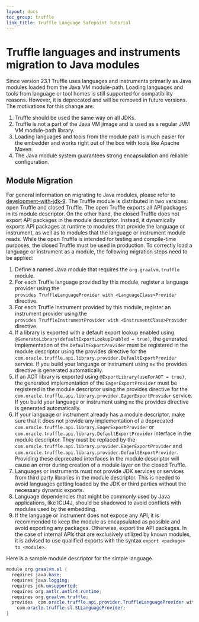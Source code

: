 ```yaml
---
layout: docs
toc_group: truffle
link_title: Truffle Language Safepoint Tutorial
---
```


# Truffle languages and instruments migration to Java modules
Since version 23.1 Truffle uses languages and instruments primarily as Java modules loaded from the Java VM module-path.
Loading languages and tools from language or tool homes is still supported for compatibility reasons. However, it is
deprecated and will be removed in future versions. The motivations for this change are:
1. Truffle should be used the same way on all JDKs.
2. Truffle is not a part of the Java VM jimage and is used as a regular JVM VM module-path library.
3. Loading languages and tools from the module path is much easier for the embedder and works right out of the box with
tools like Apache Maven.
4. The Java module system guarantees strong encapsulation and reliable configuration.

## Module Migration
For general information on migrating to Java modules, please refer to [development-with-jdk-9](https://blogs.oracle.com/java/post/modular-development-with-jdk-9).
The Truffle module is distributed in two versions: open Truffle and closed Truffle. The open Truffle exports all API
packages in its module descriptor. On the other hand, the closed Truffle does not export API packages in the module
descriptor. Instead, it dynamically exports API packages at runtime to modules that provide the language or instrument,
as well as to modules that the language or instrument module reads. While the open Truffle is intended for testing and
compile-time purposes, the closed Truffle must be used in production. To correctly load a language or instrument as a
module, the following migration steps need to be applied:
1. Define a named Java module that requires the `org.graalvm.truffle` module.
2. For each Truffle language provided by this module, register a language provider using the    
   `provides TruffleLanguageProvider with <LanguageClass>Provider` directive.
3. For each Truffle instrument provided by this module, register an instrument provider using the    
   `provides TruffleInstrumentProvider with <InstrumentClass>Provider` directive.
4. If a library is exported with a default export lookup enabled using `@GenerateLibrary(defaultExportLookupEnabled = true)`,
   the generated implementation of the `DefaultExportProvider` must be registered in the module descriptor using the provides
   directive for the `com.oracle.truffle.api.library.provider.DefaultExportProvider` service. If you build your language or instrument using `mx`
   the provides directive is generated automatically.  
5. If an AOT library is exported using `@ExportLibrary(useForAOT = true)`, the generated implementation of the `EagerExportProvider`
   must be registered in the module descriptor using the provides directive for the `com.oracle.truffle.api.library.provider.EagerExportProvider`
   service. If you build your language or instrument using `mx` the provides directive is generated automatically.
6. If your language or instrument already has a module descriptor, make sure that it does not provide any implementation
   of a deprecated `com.oracle.truffle.api.library.EagerExportProvider` or `com.oracle.truffle.api.library.DefaultExportProvider`
   interface in the module descriptor. They must be replaced by the `com.oracle.truffle.api.library.provider.EagerExportProvider` and
   `com.oracle.truffle.api.library.provider.DefaultExportProvider`. Providing these deprecated interfaces in the module descriptor
   will cause an error during  creation of a module layer on the closed Truffle.
7. Languages or instruments must not provide JDK services or services from third party libraries in the module descriptor.
   This is needed to avoid languages getting loaded by the JDK or third parties without the necessary dynamic exports.  
8. Language dependencies that might be commonly used by Java applications, like ICU4J, should be shadowed to avoid
   conflicts with modules used by the embedding.
9. If the language or instrument does not expose any API, it is recommended to keep the module as encapsulated as possible
   and avoid exporting any packages. Otherwise, export the API packages. In the case of internal APIs that are exclusively
   utilized by known modules, it is advised to use qualified exports with the syntax `export <package> to <module>`.

Here is a sample module descriptor for the simple language.
```java
module org.graalvm.sl {
  requires java.base;
  requires java.logging;
  requires jdk.unsupported;
  requires org.antlr.antlr4.runtime;
  requires org.graalvm.truffle;
  provides  com.oracle.truffle.api.provider.TruffleLanguageProvider with
    com.oracle.truffle.sl.SLLanguageProvider;
}
```
